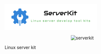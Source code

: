 

![serverkit](./images/logo.png "serverkit")


<p align="center">
<img src="https://raw.githubusercontent.com/lichuang/serverkit/master/images/logo.png" alt="serverkit" title="serverkit" />
</p>

Linux server kit

